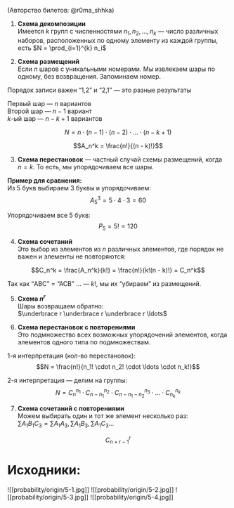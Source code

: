 (Авторство билетов: @r0ma_shhka)

1) **Схема декомпозиции**  
Имеется $k$ групп с численностями $n_1, n_2, \ldots, n_k$ — число различных наборов, расположенных по одному элементу из каждой группы, есть $N = \prod_{i=1}^{k} n_i$

2) **Схема размещений**  
Если $n$ шаров с уникальными номерами. Мы извлекаем шары по одному, без возвращения. Запоминаем номер.

Порядок записи важен “1,2” и “2,1” — это разные результаты

Первый шар — $n$ вариантов  
Второй шар — $n - 1$ вариант  
$k$-ый шар — $n - k + 1$ вариантов

$$N = n \cdot (n - 1) \cdot (n - 2) \cdot \ldots \cdot (n - k + 1)$$

$$A_n^k = \frac{n!}{(n - k)!}$$

3) **Схема перестановок** — частный случай схемы размещений, когда $n = k$. То есть, мы упорядочиваем все шары.

**Пример для сравнения:**  
Из 5 букв выбираем 3 буквы и упорядочиваем:  
$$A_5^3 = 5 \cdot 4 \cdot 3 = 60$$

Упорядочиваем все 5 букв:  
$$P_5 = 5! = 120$$

4) **Схема сочетаний**  
Это выбор из элементов из $n$ различных элементов, где порядок не важен и элементы не повторяются:

$$C_n^k = \frac{A_n^k}{k!} = \frac{n!}{k!(n - k)!} = C_n^k$$

Так как “ABC” = “ACB” ... — $k!$, мы их “убираем” из размещений.

5) **Схема $n^r$**  
Шары возвращаем обратно:  
$\underbrace r \underbrace r \underbrace r \ldots$

6) **Схема перестановок с повторениями**  
Это подмножество всех возможных упорядочений элементов, когда элементов одного типа по подмножествам.

1-я интерпретация (кол-во перестановок):  
$$N = \frac{n!}{n_1! \cdot n_2! \cdot \ldots \cdot n_k!}$$

2-я интерпретация — делим на группы:  
$$N = C_n^{n_1} \cdot C_{n - n_1}^{n_2} \cdot C_{n - n_1 - n_2}^{n_3} \cdot \ldots \cdot C_{n_k}^{n_k}$$

7) **Схема сочетаний с повторениями**  
Можем выбирать один и тот же элемент несколько раз:  
$\sum A_1 B_1 C_3 = \sum A_1 A_3, \sum A_1 B_3, \sum A_1 C_3 \ldots$

$$C_{n + r - 1}^r$$


# Исходники:
![[probability/origin/5-1.jpg]]
![[probability/origin/5-2.jpg]]
![[probability/origin/5-3.jpg]]
![[probability/origin/5-4.jpg]]